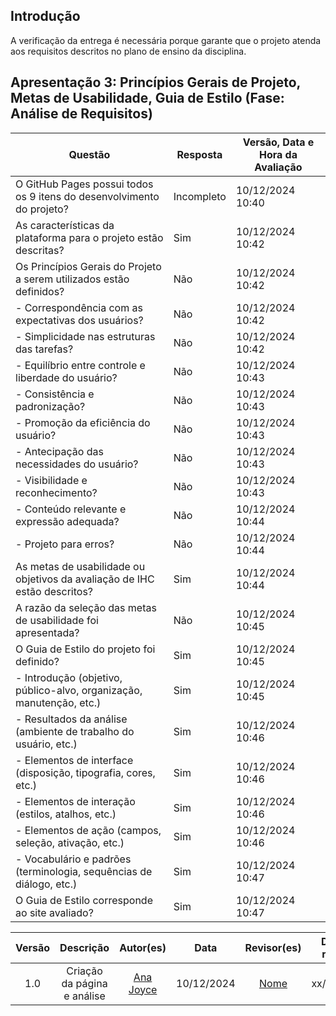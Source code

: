 ## Introdução

A verificação da entrega é necessária porque garante que o projeto atenda aos requisitos descritos no plano de ensino da disciplina.

## Apresentação 3: Princípios Gerais de Projeto, Metas de Usabilidade, Guia de Estilo (Fase: Análise de Requisitos)

| Questão                                                                                                        | Resposta     | Versão, Data e Hora da Avaliação |
| -------------------------------------------------------------------------------------------------------------- | ------------ | --------------------------------- |
| O GitHub Pages possui todos os 9 itens do desenvolvimento do projeto?                                          | Incompleto | 10/12/2024 10:40                   |
| As características da plataforma para o projeto estão descritas?                                               | Sim | 10/12/2024 10:42                  |
| Os Princípios Gerais do Projeto a serem utilizados estão definidos?                                             | Não | 10/12/2024  10:42                   |
| - Correspondência com as expectativas dos usuários?                                                            | Não | 10/12/2024 10:42                    |
| - Simplicidade nas estruturas das tarefas?                                                                     | Não | 10/12/2024 10:42                     |
| - Equilíbrio entre controle e liberdade do usuário?                                                            | Não | 10/12/2024 10:43                   |
| - Consistência e padronização?                                                                                 | Não | 10/12/2024 10:43                   |
| - Promoção da eficiência do usuário?                                                                           | Não | 10/12/2024 10:43                  |
| - Antecipação das necessidades do usuário?                                                                     | Não | 10/12/2024 10:43                 |
| - Visibilidade e reconhecimento?                                                                               | Não | 10/12/2024 10:43                    |
| - Conteúdo relevante e expressão adequada?                                                                     | Não | 10/12/2024 10:44                     |
| - Projeto para erros?                                                                                          | Não | 10/12/2024 10:44                     |
| As metas de usabilidade ou objetivos da avaliação de IHC estão descritos?                                      | Sim | 10/12/2024 10:44                    |
| A razão da seleção das metas de usabilidade foi apresentada?                                                   | Não | 10/12/2024 10:45                    |
| O Guia de Estilo do projeto foi definido?                                                                      | Sim | 10/12/2024 10:45                  |
| - Introdução (objetivo, público-alvo, organização, manutenção, etc.)                                           | Sim | 10/12/2024 10:45                  |
| - Resultados da análise (ambiente de trabalho do usuário, etc.)                                                | Sim | 10/12/2024 10:46                    |
| - Elementos de interface (disposição, tipografia, cores, etc.)                                                 | Sim | 10/12/2024 10:46                   |
| - Elementos de interação (estilos, atalhos, etc.)                                                              | Sim | 10/12/2024 10:46                 |
| - Elementos de ação (campos, seleção, ativação, etc.)                                                          | Sim | 10/12/2024 10:46                   |
| - Vocabulário e padrões (terminologia, sequências de diálogo, etc.)                                            | Sim | 10/12/2024 10:47              |
| O Guia de Estilo corresponde ao site avaliado?                                                                 | Sim | 10/12/2024 10:47                |

| Versão |                 Descrição                 |                     Autor(es)                     |    Data    |                     Revisor(es)                     | Data de revisão |
| :----: | :--------------------------------------: | :-----------------------------------------------: | :--------: | :-------------------------------------------------: | :-------------: |
|  1.0   |            Criação da página e análise           | [Ana Joyce](https://github.com/anajoyceamorim)     | 10/12/2024 | [Nome](https://github.com/)        |   xx/12/2024    |